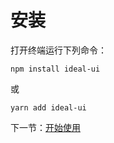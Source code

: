 # 安装

打开终端运行下列命令：

```
npm install ideal-ui
```

或

```
yarn add ideal-ui
```

下一节：[开始使用](#/doc/get-started)
